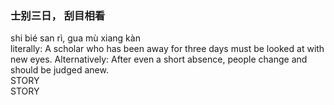 ### 士别三日， 刮目相看

<div class=pinyin> shi bié san rì, gua mù xiang kàn </div>

<div class=translation_en> literally: A scholar who has been away for three days must be looked at with new eyes. Alternatively: After even a short absence, people change and should be judged anew.

<div class=story_cn> STORY

<div class=story_en> STORY
